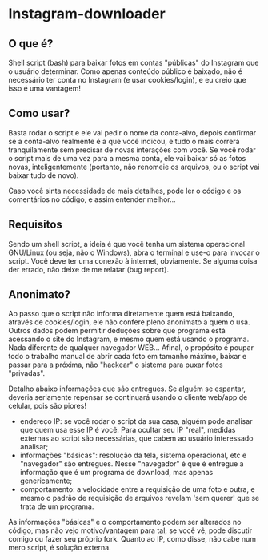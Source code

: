 # Instagram-downloader
## O que é?
Shell script (bash) para baixar fotos em contas "públicas" do Instagram que o usuário determinar. Como apenas conteúdo público é baixado, não é necessário ter conta no Instagram (e usar cookies/login), e eu creio que isso é uma vantagem!

## Como usar?
Basta rodar o script e ele vai pedir o nome da conta-alvo, depois confirmar se a conta-alvo realmente é a que você indicou, e tudo o mais correrá tranquilamente sem precisar de novas interações com você. Se você rodar o script mais de uma vez para a mesma conta, ele vai baixar só as fotos novas, inteligentemente (portanto, não renomeie os arquivos, ou o script vai baixar tudo de novo).

Caso você sinta necessidade de mais detalhes, pode ler o código e os comentários no código, e assim entender melhor...

## Requisitos
Sendo um shell script, a ideia é que você tenha um sistema operacional GNU/Linux (ou seja, não o Windows), abra o terminal e use-o para invocar o script. Você deve ter uma conexão à internet, obviamente. Se alguma coisa der errado, não deixe de me relatar (bug report).

## Anonimato?
Ao passo que o script não informa diretamente quem está baixando, através de cookies/login, ele não confere pleno anonimato a quem o usa. Outros dados podem permitir deduções sobre que programa está acessando o site do Instagram, e mesmo quem está usando o programa. Nada diferente de qualquer navegador WEB... Afinal, o propósito é poupar todo o trabalho manual de abrir cada foto em tamanho máximo, baixar e passar para a próxima, não "hackear" o sistema para puxar fotos "privadas".

Detalho abaixo informações que são entregues. Se alguém se espantar, deveria seriamente repensar se continuará usando o cliente web/app de celular, pois são piores!
* endereço IP: se você rodar o script da sua casa, alguém pode analisar que quem usa esse IP é você. Para ocultar seu IP "real", medidas externas ao script são necessárias, que cabem ao usuário interessado analisar;
* informações "básicas": resolução da tela, sistema operacional, etc e "navegador" são entregues. Nesse "navegador" é que é entregue a informação que é um programa de download, mas apenas genericamente;
* comportamento: a velocidade entre a requisição de uma foto e outra, e mesmo o padrão de requisição de arquivos revelam 'sem querer' que se trata de um programa.

As informações "básicas" e o comportamento podem ser alterados no código, mas não vejo motivo/vantagem para tal; se você vê, pode discutir comigo ou fazer seu próprio fork. Quanto ao IP, como disse, não cabe num mero script, é solução externa.

